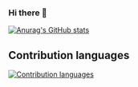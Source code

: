 ### Hi there 👋

[![Anurag's GitHub stats](https://github-readme-stats.vercel.app/api?username=wty4427300)](https://github.com/anuraghazra/github-readme-stats)

## Contribution languages

[![Contribution languages](https://ossinsight-lite-lfqsmev6b-wty4427300.vercel.app/widgets/contribution-most-used-languages/thumbnail.png)](https://ossinsight-lite-lfqsmev6b-wty4427300.vercel.app/widgets/contribution-most-used-languages)

